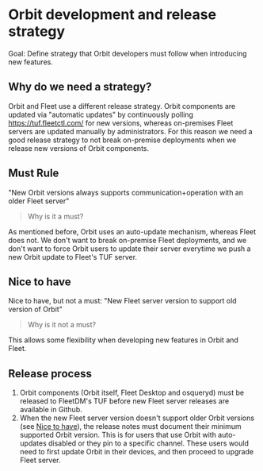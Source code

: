 # Orbit development and release strategy

Goal: Define strategy that Orbit developers must follow when introducing new features.

## Why do we need a strategy?

Orbit and Fleet use a different release strategy. Orbit components are updated via "automatic updates" by continuously polling https://tuf.fleetctl.com/ for new versions, whereas on-premises Fleet servers are updated manually by administrators.
For this reason we need a good release strategy to not break on-premise deployments when we release new versions of Orbit components.

## Must Rule

"New Orbit versions always supports communication+operation with an older Fleet server"

> Why is it a must?

As mentioned before, Orbit uses an auto-update mechanism, whereas Fleet does not.
We don't want to break on-premise Fleet deployments, and we don't want to force Orbit users to update their server everytime we push a new Orbit update to Fleet's TUF server.

## Nice to have

Nice to have, but not a must: "New Fleet server version to support old version of Orbit"

> Why is it not a must?

This allows some flexibility when developing new features in Orbit and Fleet.

## Release process

1. Orbit components (Orbit itself, Fleet Desktop and osqueryd) must be released to FleetDM's TUF before new Fleet server releases are available in Github.
2. When the new Fleet server version doesn't support older Orbit versions (see [Nice to have](#nice-to-have)), the release notes must document their minimum supported Orbit version. This is for users that use Orbit with auto-updates disabled or they pin to a specific channel. These users would need to first update Orbit in their devices, and then proceed to upgrade Fleet server.